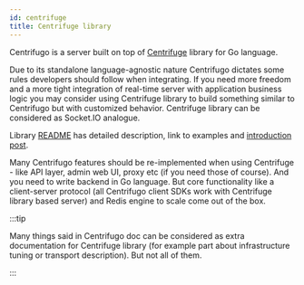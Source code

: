 ```yaml
---
id: centrifuge
title: Centrifuge library
---
```


Centrifugo is a server built on top of [Centrifuge](https://github.com/centrifugal/centrifuge) library for Go language.

Due to its standalone language-agnostic nature Centrifugo dictates some rules developers should follow when integrating. If you need more freedom and a more tight integration of real-time server with application business logic you may consider using Centrifuge library to build something similar to Centrifugo but with customized behavior. Centrifuge library can be considered as Socket.IO analogue.

Library [README](https://github.com/centrifugal/centrifuge#readme) has detailed description, link to examples and [introduction post](/blog/2021/01/15/centrifuge-intro).

Many Centrifugo features should be re-implemented when using Centrifuge - like API layer, admin web UI, proxy etc (if you need those of course). And you need to write backend in Go language. But core functionality like a client-server protocol (all Centrifugo client SDKs work with Centrifuge library based server) and Redis engine to scale come out of the box.

:::tip

Many things said in Centrifugo doc can be considered as extra documentation for Centrifuge library (for example part about infrastructure tuning or transport description). But not all of them.

:::

